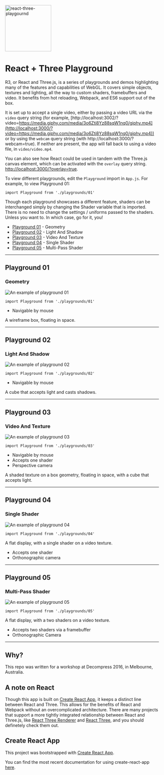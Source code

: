 <a href="https://github.com/superhighfives/react-three-playground">
  <img alt="react-three-playgournd" src="./docs/assets/r3-logo.png" height="151px" />
</a>
<br />

# React + Three Playground

R3, or React and Three.js, is a series of playgrounds and demos highlighting many of the features and capabilities of WebGL. It covers simple objects, textures and lighting, all the way to custom shaders, framebuffers and video. It benefits from hot reloading, Webpack, and ES6 support out of the box.

It is set up to accept a single video, either by passing a video URL via the `video` query string (for example, [http://localhost:3002/?video=https://media.giphy.com/media/3o6Zti8Yz88sqW1nq0/giphy.mp4](http://localhost:3000/?video=https://media.giphy.com/media/3o6Zti8Yz88sqW1nq0/giphy.mp4)) or by using the `webcam` query string (with http://localhost:3000/?webcam=true). If neither are present, the app will fall back to using a video file, in `video/video.mp4`.

You can also see how React could be used in tandem with the Three.js canvas element, which can be activated with the `overlay` query string. [http://localhost:3000/?overlay=true](http://localhost:3000/?overlay=true).

To view different playgrounds, edit the `Playground` import in `App.js`. For example, to view Playground 01:

`import Playground from './playgrounds/01'`

Though each playground showcases a different feature, shaders can be interchanged simply by changing the Shader variable that is imported. There is no need to change the settings / uniforms passed to the shaders. Unless you want to. In which case, go for it, you!

- [Playground 01](#playground-01) - Geometry
- [Playground 02](#playground-02) - Light And Shadow
- [Playground 03](#playground-03) - Video And Texture
- [Playground 04](#playground-04) - Single Shader
- [Playground 05](#playground-05) - Multi-Pass Shader

---

## Playground 01
### Geometry

![An example of playground 01](./docs/assets/01.png)

`import Playground from './playgrounds/01'`

- Navigable by mouse

A wireframe box, floating in space.

---

## Playground 02
### Light And Shadow

![An example of playground 02](./docs/assets/02.png)

`import Playground from './playgrounds/02'`

- Navigable by mouse

A cube that accepts light and casts shadows.

---

## Playground 03
### Video And Texture

![An example of playground 03](./docs/assets/03.png)

`import Playground from './playgrounds/03'`

- Navigable by mouse
- Accepts one shader
- Perspective camera

A shaded texture on a box geometry, floating in space, with a cube that accepts light.

---

## Playground 04
### Single Shader

![An example of playground 04](./docs/assets/04.png)

`import Playground from './playgrounds/04'`

A flat display, with a single shader on a video texture.

- Accepts one shader
- Orthonographic camera

---

## Playground 05
### Multi-Pass Shader

![An example of playground 05](./docs/assets/05.png)

`import Playground from './playgrounds/05'`

A flat display, with a two shaders on a video texture.

- Accepts two shaders via a framebuffer
- Orthonographic Camera

---

## Why?
This repo was written for a workshop at Decompress 2016, in Melbourne, Australia.

## A note on React
Though this app is built on [Create React App](https://github.com/facebookincubator/create-react-app), it keeps a distinct line between React and Three. This allows for the benefits of React and Webpack without an overcomplicated architecture. There are many projects that support a more tightly integrated relationship between React and Three.js, like [React Three Renderer](https://github.com/toxicFork/react-three-renderer) and [React Three](https://github.com/Izzimach/react-three), and you should definetely check them out.

## Create React App

This project was bootstrapped with [Create React App](https://github.com/facebookincubator/create-react-app).

You can find the most recent documentation for using create-react-app [here](https://github.com/facebookincubator/create-react-app/blob/master/packages/react-scripts/template/README.md).
